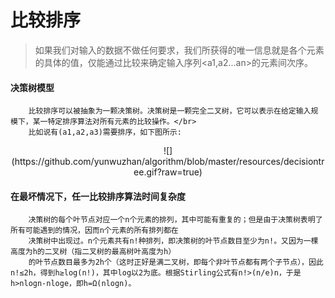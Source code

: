 比较排序
======
>如果我们对输入的数据不做任何要求，我们所获得的唯一信息就是各个元素的具体的值，仅能通过比较来确定输入序列<a1,a2...an>的元素间次序。

#### 决策树模型 ####

		比较排序可以被抽象为一颗决策树。决策树是一颗完全二叉树，它可以表示在给定输入规模下，某一特定排序算法对所有元素的比较操作。</br>    
		比如说有(a1,a2,a3)需要排序，如下图所示:
		
<center>![](https://github.com/yunwuzhan/algorithm/blob/master/resources/decisiontree.gif?raw=true)</center>

#### 在最坏情况下，任一比较排序算法时间复杂度 ####

		决策树的每个叶节点对应一个n个元素的排列，其中可能有重复的；但是由于决策树表明了所有可能遇到的情况，因而n个元素的所有排列都在
		决策树中出现过。n个元素共有n!种排列，即决策树的叶节点数目至少为n!。又因为一棵高度为h的二叉树（指二叉树的最高树叶高度为h）
		的叶节点数目最多为2h个（这时正好是满二叉树，即每个非叶节点都有两个子节点），因此n!≤2h，得到h≥log(n!)，其中log以2为底。根据Stirling公式有n!>(n/e)n，于是h>nlogn-nloge，即h=Ω(nlogn)。


